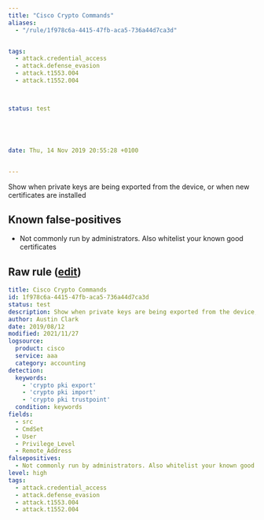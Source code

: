 ```yaml
---
title: "Cisco Crypto Commands"
aliases:
  - "/rule/1f978c6a-4415-47fb-aca5-736a44d7ca3d"


tags:
  - attack.credential_access
  - attack.defense_evasion
  - attack.t1553.004
  - attack.t1552.004



status: test





date: Thu, 14 Nov 2019 20:55:28 +0100


---
```


Show when private keys are being exported from the device, or when new certificates are installed

<!--more-->


## Known false-positives

* Not commonly run by administrators. Also whitelist your known good certificates




## Raw rule ([edit](https://github.com/SigmaHQ/sigma/edit/master/rules/network/cisco/aaa/cisco_cli_crypto_actions.yml))
```yaml
title: Cisco Crypto Commands
id: 1f978c6a-4415-47fb-aca5-736a44d7ca3d
status: test
description: Show when private keys are being exported from the device, or when new certificates are installed
author: Austin Clark
date: 2019/08/12
modified: 2021/11/27
logsource:
  product: cisco
  service: aaa
  category: accounting
detection:
  keywords:
    - 'crypto pki export'
    - 'crypto pki import'
    - 'crypto pki trustpoint'
  condition: keywords
fields:
  - src
  - CmdSet
  - User
  - Privilege_Level
  - Remote_Address
falsepositives:
  - Not commonly run by administrators. Also whitelist your known good certificates
level: high
tags:
  - attack.credential_access
  - attack.defense_evasion
  - attack.t1553.004
  - attack.t1552.004

```
